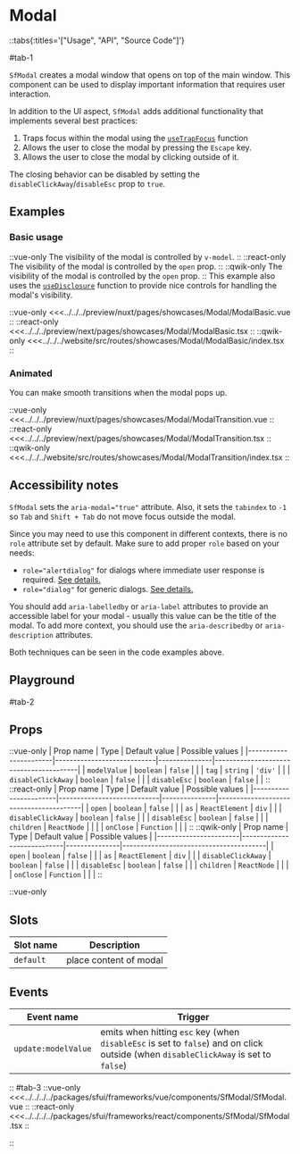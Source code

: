 # Modal

::tabs{:titles='["Usage", "API", "Source Code"]'}

#tab-1

`SfModal` creates a modal window that opens on top of the main window. This component can be used to display important information that requires user interaction.

In addition to the UI aspect, `SfModal` adds additional functionality that implements several best practices:

1. Traps focus within the modal using the [`useTrapFocus`](../hooks/useTrapFocus.html) function
2. Allows the user to close the modal by pressing the `Escape` key.
3. Allows the user to close the modal by clicking outside of it.

The closing behavior can be disabled by setting the `disableClickAway`/`disableEsc` prop to `true`.

## Examples

### Basic usage

::vue-only
The visibility of the modal is controlled by `v-model`.
::
::react-only
The visibility of the modal is controlled by the `open` prop.
::
::qwik-only
The visibility of the modal is controlled by the `open` prop.
::
This example also uses the [`useDisclosure`](../hooks/useDisclosure.html) function to provide nice controls for handling the modal's visibility.

<Showcase showcase-name="Modal/ModalBasic" style="min-height:400px">

::vue-only
<<<../../../preview/nuxt/pages/showcases/Modal/ModalBasic.vue
::
::react-only
<<<../../../preview/next/pages/showcases/Modal/ModalBasic.tsx
::
::qwik-only
<<<../../../website/src/routes/showcases/Modal/ModalBasic/index.tsx
::

</Showcase>

### Animated

You can make smooth transitions when the modal pops up.

<Showcase showcase-name="Modal/ModalTransition" style="min-height:400px">

::vue-only
<<<../../../preview/nuxt/pages/showcases/Modal/ModalTransition.vue
::
::react-only
<<<../../../preview/next/pages/showcases/Modal/ModalTransition.tsx
::
::qwik-only
<<<../../../website/src/routes/showcases/Modal/ModalTransition/index.tsx
::

</Showcase>

## Accessibility notes

`SfModal` sets the `aria-modal="true"` attribute. Also, it sets the `tabindex` to `-1` so `Tab` and `Shift + Tab` do not move focus outside the modal.

Since you may need to use this component in different contexts, there is no `role` attribute set by default. Make sure to add proper `role` based on your needs:

- `role="alertdialog"` for dialogs where immediate user response is required. [See details.](https://developer.mozilla.org/en-US/docs/Web/Accessibility/ARIA/Roles/alertdialog_role)
- `role="dialog"` for generic dialogs. [See details.](https://developer.mozilla.org/en-US/docs/Web/Accessibility/ARIA/Roles/dialog_role)

You should add `aria-labelledby` or `aria-label` attributes to provide an accessible label for your modal - usually this value can be the title of the modal. To add more context, you should use the `aria-describedby` or `aria-description` attributes.

Both techniques can be seen in the code examples above.

## Playground

<Generate style="height: 600px"/>

#tab-2

## Props

::vue-only
| Prop name | Type | Default value | Possible values |
|-----------------------|----------------------------|---------------|----------------------------------------|
| `modelValue` | `boolean` | `false` | |
| `tag` | `string` | `'div'` | |
| `disableClickAway` | `boolean` | `false` | |
| `disableEsc` | `boolean` | `false` | |
::
::react-only
| Prop name | Type | Default value | Possible values |
|-----------------------|----------------------------|---------------|----------------------------------------|
| `open` | `boolean` | `false` | |
| `as` | `ReactElement` | `div` | |
| `disableClickAway` | `boolean` | `false` | |
| `disableEsc` | `boolean` | `false` | |
| `children` | `ReactNode` | | |
| `onClose` | `Function` | | |
::
::qwik-only
| Prop name | Type | Default value | Possible values |
|-----------------------|----------------------------|---------------|----------------------------------------|
| `open` | `boolean` | `false` | |
| `as` | `ReactElement` | `div` | |
| `disableClickAway` | `boolean` | `false` | |
| `disableEsc` | `boolean` | `false` | |
| `children` | `ReactNode` | | |
| `onClose` | `Function` | | |
::

::vue-only

## Slots

| Slot name | Description            |
| --------- | ---------------------- |
| `default` | place content of modal |

## Events

| Event name          | Trigger                                                                                                                             |
| ------------------- | ----------------------------------------------------------------------------------------------------------------------------------- |
| `update:modelValue` | emits when hitting `esc` key (when `disableEsc` is set to `false`) and on click outside (when `disableClickAway` is set to `false`) |

::
#tab-3
::vue-only
<<<../../../../packages/sfui/frameworks/vue/components/SfModal/SfModal.vue
::
::react-only
<<<../../../../packages/sfui/frameworks/react/components/SfModal/SfModal.tsx
::

::
